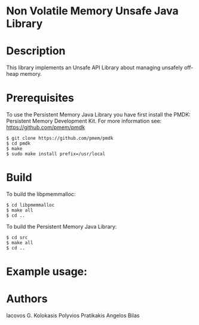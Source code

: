 # Non Volatile Memory Unsafe Java Library

# Description
This library implements an Unsafe API Library about managing unsafely
off-heap memory.


# Prerequisites
To use the Persistent Memory Java Library you have first install the
PMDK: Persistent Memory Development Kit. 
For more information see:
https://github.com/pmem/pmdk

```
$ git clone https://github.com/pmem/pmdk
$ cd pmdk
$ make
$ sudo make install prefix=/usr/local
```

# Build
To build the libpmemmalloc:
```
$ cd libpmemmalloc
$ make all
$ cd ..
```
To build the Persistent Memory Java Library:
```
$ cd src
$ make all
$ cd ..
```
# Example usage:




#



# Authors
Iacovos G. Kolokasis
Polyvios Pratikakis
Angelos Bilas
